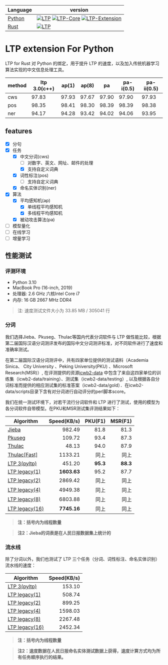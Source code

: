 | Language                             | version                                                                                                                                                                                                                                                                                                                   |
| ------------------------------------ | ------------------------------------------------------------------------------------------------------------------------------------------------------------------------------------------------------------------------------------------------------------------------------------------------------------------------- |
| [Python](python/interface/README.md) | [![LTP](https://img.shields.io/pypi/v/ltp?label=LTP)](https://pypi.org/project/ltp) [![LTP-Core](https://img.shields.io/pypi/v/ltp-core?label=LTP-Core)](https://pypi.org/project/ltp-core)   [![LTP-Extension](https://img.shields.io/pypi/v/ltp-extension?label=LTP-Extension)](https://pypi.org/project/ltp-extension) |
| [Rust](rust/ltp/README.md)           | [![LTP](https://img.shields.io/crates/v/ltp?label=LTP)](https://crates.io/crates/ltp)                                                                                                                                                                                                                                     |

# LTP extension For Python

LTP for Rust 对 Python 的绑定，用于提升 LTP 的速度，以及加入传统机器学习算法实现的中文信息处理工具。

| method | ltp 3.0(c++) | ap(1) | ap(8) | pa    | pa-i(0.5) | pa-ii(0.5) |
| ------ | ------------ | ----- | ----- | ----- | --------- | ---------- |
| cws    | 97.83        | 97.93 | 97.67 | 97.90 | 97.90     | 97.93      |
| pos    | 98.35        | 98.41 | 98.30 | 98.39 | 98.39     | 98.38      |
| ner    | 94.17        | 94.28 | 93.42 | 94.02 | 94.06     | 93.95      |

## features

- [x] 分句
- [x] 任务
  - [x] 中文分词(cws)
    - [ ] 对数字、英文、网址、邮件的处理
    - [x] 支持自定义词典
  - [x] 词性标注(pos)
    - [ ] 支持自定义词典
  - [x] 命名实体识别(ner)
- [x] 算法
  - [x] 平均感知机(ap)
    - [x] 单线程平均感知机
    - [x] 多线程平均感知机
  - [x] 被动攻击算法(pa)
- [ ] 模型量化
- [ ] 在线学习
- [ ] 增量学习

## 性能测试

### 评测环境

- Python 3.10
- MacBook Pro (16-inch, 2019)
- 处理器: 2.6 GHz 六核Intel Core i7
- 内存: 16 GB 2667 MHz DDR4

> 注: 速度测试文件大小为 33.85 MB / 305041 行

### 分词

我们选择Jieba、Pkuseg、Thulac等国内代表分词软件与 LTP 做性能比较，根据第二届国际汉语分词测评发布的国际中文分词测评标准，对不同软件进行了速度和准确率测试。

在第二届国际汉语分词测评中，共有四家单位提供的测试语料（Academia Sinica、 City University 、Peking University(PKU)
、Microsoft Research(MSR)）, 在评测提供的资源[icwb2-data](http://sighan.cs.uchicago.edu/bakeoff2005/)
中包含了来自这四家单位的训练集（icwb2-data/training）、测试集（icwb2-data/testing）,
以及根据各自分词标准而提供的相应测试集的标准答案（icwb2-data/gold）．在icwb2-data/scripts目录下含有对分词进行自动评分的perl脚本score。

我们在统一测试环境下，对若干流行分词软件和 LTP 进行了测试，使用的模型为各分词软件自带模型。在PKU和MSR测试集评测结果如下：

| Algorithm                                                                    | Speed(KB/s) |  PKU(F1) |  MSR(F1) |
| ---------------------------------------------------------------------------- | ----------: | -------: | -------: |
| [Jieba](https://github.com/fxsjy/jieba)                                      |      982.49 |     81.8 |     81.3 |
| [Pkuseg](https://github.com/lancopku/pkuseg-python)                          |      109.72 |     93.4 |     87.3 |
| [Thulac](https://github.com/thunlp/THULAC-Python)                            |       48.13 |     94.0 |     87.9 |
| [Thulac\[Fast\]](https://github.com/thunlp/THULAC-Python)                    |     1133.21 |       同上 |       同上 |
| [LTP 3(pyltp)](https://github.com/HIT-SCIR/pyltp)                            |      451.20 | **95.3** | **88.3** |
| [LTP legacy(1)](https://github.com/HIT-SCIR/ltp/tree/main/python/extension)  | **1603.63** |     95.2 |     87.7 |
| [LTP legacy(2)](https://github.com/HIT-SCIR/ltp/tree/main/python/extension)  |     2869.42 |       同上 |       同上 |
| [LTP legacy(4)](https://github.com/HIT-SCIR/ltp/tree/main/python/extension)  |     4949.38 |       同上 |       同上 |
| [LTP legacy(8)](https://github.com/HIT-SCIR/ltp/tree/main/python/extension)  |     6803.88 |       同上 |       同上 |
| [LTP legacy(16)](https://github.com/HIT-SCIR/ltp/tree/main/python/extension) | **7745.16** |       同上 |       同上 |

> **注：括号内为线程数量**

> **注2：Jieba的词表是在人民日报数据集上统计的**

### 流水线

除了分词以外，我们也测试了 LTP 三个任务（分词、词性标注、命名实体识别）流水线的速度：

| Algorithm                                                                    | Speed(KB/s) |
| ---------------------------------------------------------------------------- | ----------: |
| [LTP 3(pyltp)](https://github.com/HIT-SCIR/pyltp)                            |      153.10 |
| [LTP legacy(1)](https://github.com/HIT-SCIR/ltp/tree/main/python/extension)  |      508.74 |
| [LTP legacy(2)](https://github.com/HIT-SCIR/ltp/tree/main/python/extension)  |      899.25 |
| [LTP legacy(4)](https://github.com/HIT-SCIR/ltp/tree/main/python/extension)  |     1598.03 |
| [LTP legacy(8)](https://github.com/HIT-SCIR/ltp/tree/main/python/extension)  |     2267.48 |
| [LTP legacy(16)](https://github.com/HIT-SCIR/ltp/tree/main/python/extension) |     2452.34 |

> **注：括号内为线程数量**

> **注2：速度数据在人民日报命名实体测试数据上获得，速度计算方式均为所有任务顺序执行的结果。**
